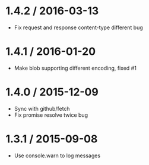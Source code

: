 1.4.2 / 2016-03-13
==================
* Fix request and response content-type different bug

1.4.1 / 2016-01-20
==================
* Make blob supporting different encoding, fixed #1

1.4.0 / 2015-12-09
==================
* Sync with github/fetch
* Fix promise resolve twice bug

1.3.1 / 2015-09-08
==================
* Use console.warn to log messages
